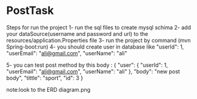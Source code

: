 # PostTask
Steps for run the project 
1- run the sql files to create mysql schima 
2- add your dataSource(username and password and url) to the resources/application.Properties file 
3- run the project by command (mvn Spring-boot:run)
4- you should create user in database like 
 "userId": 1,
 "userEmail": "ali@gmail.com",
 "userName": "ali"

5- you can test post method by this body :
{
        "user": {
            "userId": 1,
            "userEmail": "ali@gmail.com",
            "userName": "ali"
        },
        "body": "new post body",
        "tittle": "sport",
        "id": 3
}


note:look to the ERD diagram.png  

